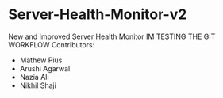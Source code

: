 # Server-Health-Monitor-v2
New and Improved Server Health Monitor
IM TESTING THE GIT WORKFLOW
Contributors:
<ul>
<li>Mathew Pius</li>
<li>Arushi Agarwal</li>
<li>Nazia Ali</li>
<li>Nikhil Shaji</li>
</ul>

<!--testing git workflow -->
